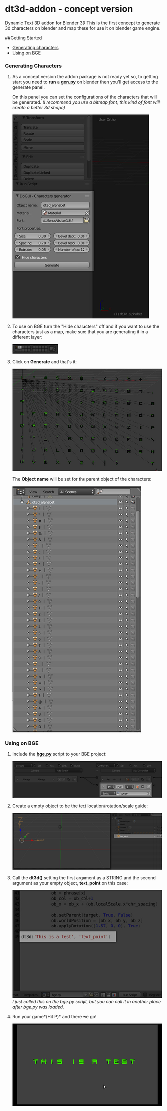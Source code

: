 dt3d-addon - concept version
==========

Dynamic Text 3D addon for Blender 3D
This is the first concept to generate 3d characters on blender and map these for use it on blender game engine.

##Getting Started

- [Generating characters](#generating-characters)
- [Using on BGE](#using-on-bge)

### Generating Characters

1. As a concept version the addon package is not ready yet so, to getting start you need to **run** a **[gen.py](https://github.com/mandax/dt3d-addon/blob/master/gen.py)** on blender then you'll get access to the generate panel.

 	On this panel you can set the configurations of the characters that will be generated.
	*(I recommend you use a bitmap font, this kind of font will create a better 3d shape)*

	![Generator Panel](img/step01.jpg)

2.  To use on BGE turn the "Hide characters" off and if you want to use the characters just as a map, make sure that you are generating it in a different layer:

    ![Different Layer](img/step03.jpg)

3. Click on **Generate** and that's it:

	![Characters Generated 3dView](img/step01.1.jpg)

    The **Object name** will be set for the parent object of the characters:

    ![Characters Generated Objects](img/step02.jpg)

### Using on BGE

1. Include the **[bge.py](https://github.com/mandax/dt3d-addon/blob/master/bge.py)** script to your BGE project:

    ![Including BGE script](img/step04.jpg)

2. Create a empty object to be the text location/rotation/scale guide:

	![Empty object](img/step04.1.jpg)

3. Call the **dt3d()** setting the first argument as a STRING and the second argument as your empty object, **text_point** on this case:

	![Calling text](img/step05.jpg)
    *I just called this on the bge.py script, but you can call it in another place after bge.py was loaded.*

4. Run your game*(Hit P)* and there we go!

	![Game run](img/step06.jpg)
